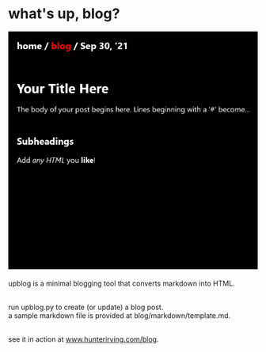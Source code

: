 # what's up, blog?
<img src="upblog.png"><br><br>
upblog is a minimal blogging tool that converts markdown into HTML.<br><br>

run upblog.py to create (or update) a blog post.<br>
a sample markdown file is provided at blog/markdown/template.md.<br><br>

see it in action at <a href="http://www.hunterirving.com/blog">www.hunterirving.com/blog</a>.
